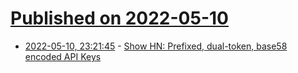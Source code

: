 # [Published on 2022-05-10](index.md)

* [2022-05-10, 23:21:45](https://news.ycombinator.com/item?id=31333933) - [Show HN: Prefixed, dual-token, base58 encoded API Keys](https://github.com/seamapi/prefixed-api-key)
